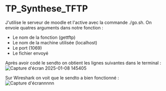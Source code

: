 # TP_Synthese_TFTP
J'utilise le serveur de moodle et l'active avec la commande ./go.sh.
On envoie quatres arguments dans notre fonction : 
- Le nom de la fonction (gettftp)
- Le nom de la machine utilisée (localhost)
- Le port (1069)
- Le fichier envoyé

Après avoir codé le sendto on obtient les lignes suivantes dans le terminal :
![Capture d'écran 2025-01-08 145405](https://github.com/user-attachments/assets/7e63bb68-c70e-42a5-8065-ca9bc66a2a07)

Sur Wireshark on voit que le sendto a bien fonctionné : 
![Capture d'écrannnnn](https://github.com/user-attachments/assets/24e47dd1-f896-4e30-a416-20253533f1b1)
